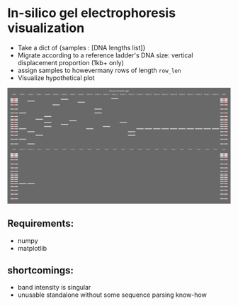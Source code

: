 # In-silico gel electrophoresis visualization

- Take a dict of {samples : [DNA lengths list]}
- Migrate according to a reference ladder's DNA size: vertical displacement
  proportion (1kb+ only)
- assign samples to howevermany rows of length `row_len`
- Visualize hypothetical plot

![example multiple rows](26x24.png)

## Requirements:

- numpy
- matplotlib

## shortcomings:

- band intensity is singular
- unusable standalone without some sequence parsing know-how
